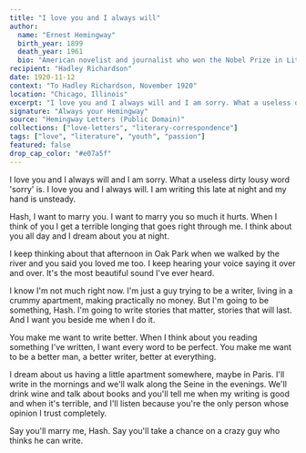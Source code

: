 ```yaml
---
title: "I love you and I always will"
author:
  name: "Ernest Hemingway"
  birth_year: 1899
  death_year: 1961
  bio: "American novelist and journalist who won the Nobel Prize in Literature"
recipient: "Hadley Richardson"
date: 1920-11-12
context: "To Hadley Richardson, November 1920"
location: "Chicago, Illinois"
excerpt: "I love you and I always will and I am sorry. What a useless dirty lousy word 'sorry' is. I love you and I always will. I am writing this late at night and my hand is unsteady."
signature: "Always your Hemingway"
source: "Hemingway Letters (Public Domain)"
collections: ["love-letters", "literary-correspondence"]
tags: ["love", "literature", "youth", "passion"]
featured: false
drop_cap_color: "#e07a5f"
---
```


I love you and I always will and I am sorry. What a useless dirty lousy word 'sorry' is. I love you and I always will. I am writing this late at night and my hand is unsteady.

Hash, I want to marry you. I want to marry you so much it hurts. When I think of you I get a terrible longing that goes right through me. I think about you all day and I dream about you at night.

I keep thinking about that afternoon in Oak Park when we walked by the river and you said you loved me too. I keep hearing your voice saying it over and over. It's the most beautiful sound I've ever heard.

I know I'm not much right now. I'm just a guy trying to be a writer, living in a crummy apartment, making practically no money. But I'm going to be something, Hash. I'm going to write stories that matter, stories that will last. And I want you beside me when I do it.

You make me want to write better. When I think about you reading something I've written, I want every word to be perfect. You make me want to be a better man, a better writer, better at everything.

I dream about us having a little apartment somewhere, maybe in Paris. I'll write in the mornings and we'll walk along the Seine in the evenings. We'll drink wine and talk about books and you'll tell me when my writing is good and when it's terrible, and I'll listen because you're the only person whose opinion I trust completely.

Say you'll marry me, Hash. Say you'll take a chance on a crazy guy who thinks he can write.